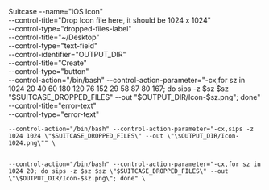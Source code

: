 Suitcase --name="iOS Icon" \
--control-title="Drop Icon file here, it should be 1024 x 1024" \
	--control-type="dropped-files-label" \
--control-title="~/Desktop" \
    --control-type="text-field" \
    --control-identifier="OUTPUT_DIR" \
--control-title="Create" \
	--control-type="button" \
	--control-action="/bin/bash" --control-action-parameter="-cx,for sz in 1024 20 40 60 180 120 76 152 29 58 87 80 167; do sips -z \$sz \$sz \"\$SUITCASE_DROPPED_FILES\" --out \"\$OUTPUT_DIR/Icon-\$sz.png\"; done" \
	--control-title="error-text" \
	--control-type="error-text"
	
	
	
	
	
	--control-action="/bin/bash" --control-action-parameter="-cx,sips -z 1024 1024 \"$SUITCASE_DROPPED_FILES\" --out \"\$OUTPUT_DIR/Icon-1024.png\"" \


	--control-action="/bin/bash" --control-action-parameter="-cx,for sz in 1024 20; do sips -z $sz $sz \"$SUITCASE_DROPPED_FILES\" --out \"\$OUTPUT_DIR/Icon-$sz.png\"; done" \
